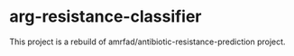 # arg-resistance-classifier
This project is a rebuild of amrfad/antibiotic-resistance-prediction project.
